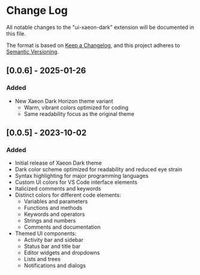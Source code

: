 # Change Log

All notable changes to the "ui-xaeon-dark" extension will be documented in this file.

The format is based on [Keep a Changelog](https://keepachangelog.com/en/1.0.0/),
and this project adheres to [Semantic Versioning](https://semver.org/spec/v2.0.0.html).

## [0.0.6] - 2025-01-26

### Added

-   New Xaeon Dark Horizon theme variant
    -   Warm, vibrant colors optimized for coding
    -   Same readability focus as the original theme

## [0.0.5] - 2023-10-02

### Added

-   Initial release of Xaeon Dark theme
-   Dark color scheme optimized for readability and reduced eye strain
-   Syntax highlighting for major programming languages
-   Custom UI colors for VS Code interface elements
-   Italicized comments and keywords
-   Distinct colors for different code elements:
    -   Variables and parameters
    -   Functions and methods
    -   Keywords and operators
    -   Strings and numbers
    -   Comments and documentation
-   Themed UI components:
    -   Activity bar and sidebar
    -   Status bar and title bar
    -   Editor widgets and dropdowns
    -   Lists and trees
    -   Notifications and dialogs
